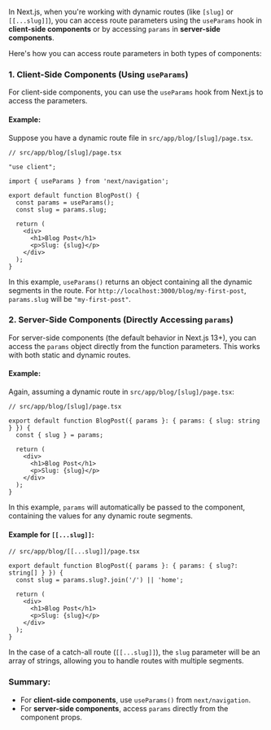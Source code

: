 In Next.js, when you're working with dynamic routes (like `[slug]` or `[[...slug]]`), you can access route parameters using the `useParams` hook in **client-side components** or by accessing `params` in **server-side components**.

Here's how you can access route parameters in both types of components:

### 1. **Client-Side Components (Using `useParams`)**

For client-side components, you can use the `useParams` hook from Next.js to access the parameters.

#### Example:
Suppose you have a dynamic route file in `src/app/blog/[slug]/page.tsx`.

```tsx
// src/app/blog/[slug]/page.tsx

"use client";

import { useParams } from 'next/navigation';

export default function BlogPost() {
  const params = useParams();
  const slug = params.slug;

  return (
    <div>
      <h1>Blog Post</h1>
      <p>Slug: {slug}</p>
    </div>
  );
}
```

In this example, `useParams()` returns an object containing all the dynamic segments in the route. For `http://localhost:3000/blog/my-first-post`, `params.slug` will be `"my-first-post"`.

### 2. **Server-Side Components (Directly Accessing `params`)**

For server-side components (the default behavior in Next.js 13+), you can access the `params` object directly from the function parameters. This works with both static and dynamic routes.

#### Example:
Again, assuming a dynamic route in `src/app/blog/[slug]/page.tsx`:

```tsx
// src/app/blog/[slug]/page.tsx

export default function BlogPost({ params }: { params: { slug: string } }) {
  const { slug } = params;

  return (
    <div>
      <h1>Blog Post</h1>
      <p>Slug: {slug}</p>
    </div>
  );
}
```

In this example, `params` will automatically be passed to the component, containing the values for any dynamic route segments.

#### Example for `[[...slug]]`:

```tsx
// src/app/blog/[[...slug]]/page.tsx

export default function BlogPost({ params }: { params: { slug?: string[] } }) {
  const slug = params.slug?.join('/') || 'home';

  return (
    <div>
      <h1>Blog Post</h1>
      <p>Slug: {slug}</p>
    </div>
  );
}
```

In the case of a catch-all route (`[[...slug]]`), the `slug` parameter will be an array of strings, allowing you to handle routes with multiple segments.

### Summary:
- For **client-side components**, use `useParams()` from `next/navigation`.
- For **server-side components**, access `params` directly from the component props.